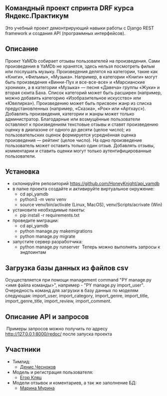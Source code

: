 ## Командный проект спринта DRF курса Яндекс.Практикум
Это учебный проект демонтрирующий навыки работы с Django REST framework и создания API (программных интерфейсов).
​
## Описание 
Проект YaMDb собирает отзывы пользователей на произведения. Сами произведения в YaMDb не хранятся, здесь нельзя посмотреть фильм или послушать музыку.
Произведения делятся на категории, такие как «Книги», «Фильмы», «Музыка». Например, в категории «Книги» могут быть произведения «Винни-Пух и все-все-все» и «Марсианские хроники», а в категории «Музыка» — песня «Давеча» группы «Жуки» и вторая сюита Баха. Список категорий может быть расширен (например, можно добавить категорию «Изобразительное искусство» или «Ювелирка»).
Произведению может быть присвоен жанр из списка предустановленных (например, «Сказка», «Рок» или «Артхаус»).
Добавлять произведения, категории и жанры может только администратор.
Благодарные или возмущённые пользователи оставляют к произведениям текстовые отзывы и ставят произведению оценку в диапазоне от одного до десяти (целое число); из пользовательских оценок формируется усреднённая оценка произведения — рейтинг (целое число). На одно произведение пользователь может оставить только один отзыв.
Добавлять отзывы, комментарии и ставить оценки могут только аутентифицированные пользователи.
​
## Установка
* склонируйте репозиторий https://github.com/HoneyKnight/api_yamdb
* в папке проекта создайте и активируйте виртуальное окружение:
    * cd api_yamdb
    * python3 -m venv venv
    * source venv/bin/activate (Linux, MacOS), venv/Scripts/acrivate (Win)
* установите необходимые пакеты:
    * pip install -r requirements.txt
* проведите миграции:
    * cd api_yamdb
    * python manage.py makemigrations
    * python manage.py migrate
* запустите сервер разработчика:
    * python manage.py runserver
​
Теперь можно выполнять запросы к эндпоинтам
​
## Загрузка базы данных из файлов csv
Осуществляется при помощи management command "PY manage.py <имя файла команды>", например - 
"PY manage.py import_user".
Очередность команд для загрузки в базу данных по моделям следующая:
import_user, import_category, import_genre, import_title, import_genre_title, import_review, import_comment. 
​
## Описание API и запросов
​
Примеры запросов можно получить по адресу http://127.0.0.1:8000/redoc/ после запуска проекта
​
## Участники
- Тимлид:
    * [Денис Чесноков](https://github.com/DenisChesnokov)
- Модель и регистрация пользователя:
    * [Егор Кляц](https://github.com/HoneyKnight)
- Модели отзывок и коментариев, а так же заполнение БД:
    * [Марина Мурина](https://github.com/marinamurina)
